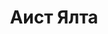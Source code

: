 --- 
title: "Аист Ялта" 
site: "www.aist-yalta.com" 
town: "Ялта" 
tel: ["(0654) 23-00-29, (0654) 34-45-69, (067) 914-95-00, (050) 397-64-47"] 
address: "Россия, Республика Крым, г. Ялта, ул. Московская, 43" 
mail: "info@aist-yalta.com" 
--- 
